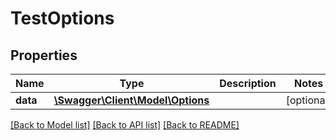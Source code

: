 # TestOptions

## Properties
Name | Type | Description | Notes
------------ | ------------- | ------------- | -------------
**data** | [**\Swagger\Client\Model\Options**](Options.md) |  | [optional] 

[[Back to Model list]](../README.md#documentation-for-models) [[Back to API list]](../README.md#documentation-for-api-endpoints) [[Back to README]](../README.md)


